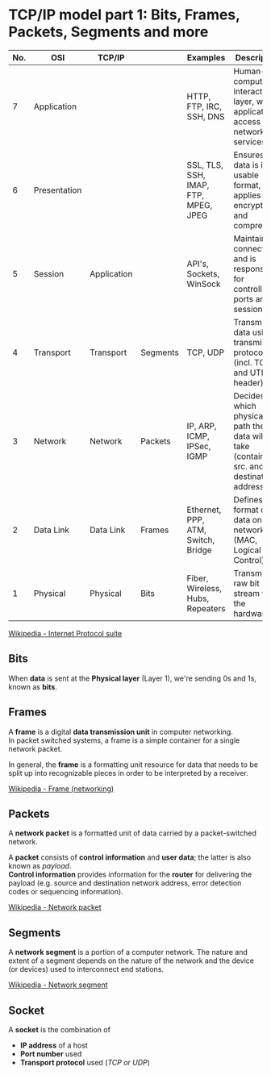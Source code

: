 # TCP/IP model part 1: Bits, Frames, Packets, Segments and more

| No. | OSI          | TCP/IP      |          | Examples                             | Description                                                                            |
| --- | ------------ | ----------- | -------- | ------------------------------------ | -------------------------------------------------------------------------------------- |
| 7   | Application  |             |          | HTTP, FTP, IRC, SSH, DNS             | Human-computer interaction layer, where applications access network services           |
| 6   | Presentation |             |          | SSL, TLS, SSH, IMAP, FTP, MPEG, JPEG | Ensures that data is in usable format, applies data encryption and compression         |
| 5   | Session      | Application |          | API's, Sockets, WinSock              | Maintains connections and is responsible for controlling ports and sessions            |
| 4   | Transport    | Transport   | Segments | TCP, UDP                             | Transmits data using transmission protocols (incl. TCP and UTP header)                 |
| 3   | Network      | Network     | Packets  | IP, ARP, ICMP, IPSec, IGMP           | Decides which physical path the data will take (contains src. and destination address) |
| 2   | Data Link    | Data Link   | Frames   | Ethernet, PPP, ATM, Switch, Bridge   | Defines the format of data on the network (MAC, Logical Link Control)                  |
| 1   | Physical     | Physical    | Bits     | Fiber, Wireless, Hubs, Repeaters     | Transmits raw bit stream via the hardware                                              |

[Wikipedia - Internet Protocol suite](https://en.wikipedia.org/wiki/Internet_protocol_suite)

## Bits

When **data** is sent at the **Physical layer** (Layer 1), we're sending 0s and 1s, known as **bits**.

## Frames

A **frame** is a digital **data transmission unit** in computer networking.<br> In packet switched systems, a frame is a simple container for a single network packet.

In general, the **frame** is a formatting unit resource for data that needs to be split up into recognizable pieces in order to be interpreted by a receiver.

[Wikipedia - Frame (networking)](<https://en.wikipedia.org/wiki/Frame_(networking)>)

## Packets

A **network packet** is a formatted unit of data carried by a packet-switched network.

A **packet** consists of **control information** and **user data**; the latter is also known as _payload_.<br>
**Control information** provides information for the **router** for delivering the payload (e.g. source and destination network address, error detection codes or sequencing information).

[Wikipedia - Network packet](https://en.wikipedia.org/wiki/Network_packet)

## Segments

A **network segment** is a portion of a computer network.
The nature and extent of a segment depends on the nature of the network and the device (or devices) used to interconnect end stations.

[Wikipedia - Network segment](https://en.wikipedia.org/wiki/Network_segment)

## Socket

A **socket** is the combination of

- **IP address** of a host
- **Port number** used
- **Transport protocol** used (_TCP or UDP_)
